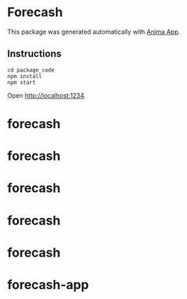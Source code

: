 # Forecash
This package was generated automatically with [Anima App](https://www.animaapp.com).
## Instructions
```
cd package_code
npm install
npm start
```
Open [http://localhost:1234](http://localhost:1234).
# forecash
# forecash
# forecash
# forecash
# forecash
# forecash-app
